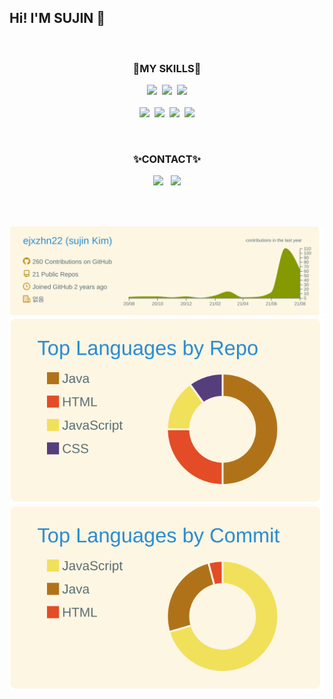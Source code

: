 
<!--
**ejxzhn22/ejxzhn22** is a ✨ _special_ ✨ repository because its `README.md` (this file) appears on your GitHub profile.

Here are some ideas to get you started:

- 🔭 I’m currently working on ...
- 🌱 I’m currently learning ...
- 👯 I’m looking to collaborate on ...
- 🤔 I’m looking for help with ...
- 💬 Ask me about ...
- 📫 How to reach me: ...
- 😄 Pronouns: ...
- ⚡ Fun fact: ...
-->
<!--![header](https://capsule-render.vercel.app/api?type=shark&color=f4bbbb&height=130&section=header)
-->
<h2> Hi! I'M SUJIN 🌼 </h2>
<br> 
<h3 align="center">🌱MY SKILLS🌱</h3>
<p align="center">
<img src="https://img.shields.io/badge/JAVA-007396?style=flat-square&logo=Java&logoColor=white"/>
&nbsp<img src="https://img.shields.io/badge/Spring Boot-6DB33F?style=flat-square&logo=Spring Boot&logoColor=white"/>
&nbsp<img src="https://img.shields.io/badge/MySQL-4479A1?style=flat-square&logo=MySQL&logoColor=white"/>
<br> <br>
<img src="https://img.shields.io/badge/HTML5-E34F26?style=flat-square&logo=html5&logoColor=white"/>
&nbsp<img src="https://img.shields.io/badge/CSS-1572B6?style=flat-square&logo=CSS3&logoColor=white"/>
&nbsp<img src="https://img.shields.io/badge/JavaScript-F7DF1E?style=flat-square&logo=JavaScript&logoColor=white"/>
&nbsp<img src="https://img.shields.io/badge/jQuery-0769AD?style=flat-square&logo=jQuery&logoColor=white"/>
</p>


<br> 

<h3 align="center">✨CONTACT✨</h3>
<p align="center">
<a href="https://sujin-k.tistory.com"><img src="https://img.shields.io/badge/tistory-FECC00?style=flat-square&logo=Vimeo&logoColor=white&link=https://sujin-k.tistory.com"/></a>
&nbsp
<a href="mailto:jink9525@naver.com"><img src="https://img.shields.io/badge/MAIL-00A95C?style=flat-square&logo=NAVER&logoColor=white&link=jink9525@naver.com"/></a>
</p>

<br><br>

[![](https://raw.githubusercontent.com/ejxzhn22/ejxzhn22/main/profile-summary-card-output/solarized/0-profile-details.svg)](https://github.com/vn7n24fzkq/github-profile-summary-cards)
[![](https://raw.githubusercontent.com/ejxzhn22/ejxzhn22/main/profile-summary-card-output/solarized/1-repos-per-language.svg)](https://github.com/vn7n24fzkq/github-profile-summary-cards) [![](https://raw.githubusercontent.com/ejxzhn22/ejxzhn22/main/profile-summary-card-output/solarized/2-most-commit-language.svg)](https://github.com/vn7n24fzkq/github-profile-summary-cards)



